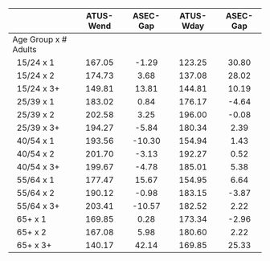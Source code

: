 
|                      |    ATUS-Wend |     ASEC-Gap |    ATUS-Wday |     ASEC-Gap |
| -------------------- | :----------: | :----------: | :----------: | :----------: |
| Age Group x # Adults |              |              |              |              |
| &nbsp;&nbsp;15/24 x 1 |       167.05 |        -1.29 |       123.25 |        30.80 |
| &nbsp;&nbsp;15/24 x 2 |       174.73 |         3.68 |       137.08 |        28.02 |
| &nbsp;&nbsp;15/24 x 3+ |       149.81 |        13.81 |       144.81 |        10.19 |
| &nbsp;&nbsp;25/39 x 1 |       183.02 |         0.84 |       176.17 |        -4.64 |
| &nbsp;&nbsp;25/39 x 2 |       202.58 |         3.25 |       196.00 |        -0.08 |
| &nbsp;&nbsp;25/39 x 3+ |       194.27 |        -5.84 |       180.34 |         2.39 |
| &nbsp;&nbsp;40/54 x 1 |       193.56 |       -10.30 |       154.94 |         1.43 |
| &nbsp;&nbsp;40/54 x 2 |       201.70 |        -3.13 |       192.27 |         0.52 |
| &nbsp;&nbsp;40/54 x 3+ |       199.67 |        -4.78 |       185.01 |         5.38 |
| &nbsp;&nbsp;55/64 x 1 |       177.47 |        15.67 |       154.95 |         6.64 |
| &nbsp;&nbsp;55/64 x 2 |       190.12 |        -0.98 |       183.15 |        -3.87 |
| &nbsp;&nbsp;55/64 x 3+ |       203.41 |       -10.57 |       182.52 |         2.22 |
| &nbsp;&nbsp;65+ x 1  |       169.85 |         0.28 |       173.34 |        -2.96 |
| &nbsp;&nbsp;65+ x 2  |       167.08 |         5.98 |       180.60 |         2.22 |
| &nbsp;&nbsp;65+ x 3+ |       140.17 |        42.14 |       169.85 |        25.33 |

